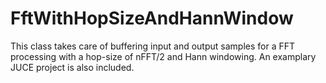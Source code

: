 # FftWithHopSizeAndHannWindow
This class takes care of buffering input and output samples for a FFT processing with a hop-size of nFFT/2 and Hann windowing. An examplary JUCE project is also included. 
